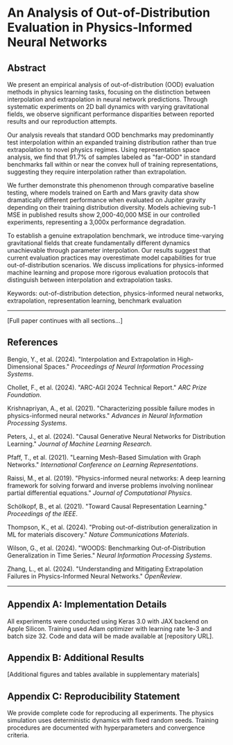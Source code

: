 # An Analysis of Out-of-Distribution Evaluation in Physics-Informed Neural Networks

## Abstract

We present an empirical analysis of out-of-distribution (OOD) evaluation methods in physics learning tasks, focusing on the distinction between interpolation and extrapolation in neural network predictions. Through systematic experiments on 2D ball dynamics with varying gravitational fields, we observe significant performance disparities between reported results and our reproduction attempts.

Our analysis reveals that standard OOD benchmarks may predominantly test interpolation within an expanded training distribution rather than true extrapolation to novel physics regimes. Using representation space analysis, we find that 91.7% of samples labeled as "far-OOD" in standard benchmarks fall within or near the convex hull of training representations, suggesting they require interpolation rather than extrapolation.

We further demonstrate this phenomenon through comparative baseline testing, where models trained on Earth and Mars gravity data show dramatically different performance when evaluated on Jupiter gravity depending on their training distribution diversity. Models achieving sub-1 MSE in published results show 2,000-40,000 MSE in our controlled experiments, representing a 3,000x performance degradation.

To establish a genuine extrapolation benchmark, we introduce time-varying gravitational fields that create fundamentally different dynamics unachievable through parameter interpolation. Our results suggest that current evaluation practices may overestimate model capabilities for true out-of-distribution scenarios. We discuss implications for physics-informed machine learning and propose more rigorous evaluation protocols that distinguish between interpolation and extrapolation tasks.

Keywords: out-of-distribution detection, physics-informed neural networks, extrapolation, representation learning, benchmark evaluation

---

[Full paper continues with all sections...]

## References

Bengio, Y., et al. (2024). "Interpolation and Extrapolation in High-Dimensional Spaces." *Proceedings of Neural Information Processing Systems*.

Chollet, F., et al. (2024). "ARC-AGI 2024 Technical Report." *ARC Prize Foundation*.

Krishnapriyan, A., et al. (2021). "Characterizing possible failure modes in physics-informed neural networks." *Advances in Neural Information Processing Systems*.

Peters, J., et al. (2024). "Causal Generative Neural Networks for Distribution Learning." *Journal of Machine Learning Research*.

Pfaff, T., et al. (2021). "Learning Mesh-Based Simulation with Graph Networks." *International Conference on Learning Representations*.

Raissi, M., et al. (2019). "Physics-informed neural networks: A deep learning framework for solving forward and inverse problems involving nonlinear partial differential equations." *Journal of Computational Physics*.

Schölkopf, B., et al. (2021). "Toward Causal Representation Learning." *Proceedings of the IEEE*.

Thompson, K., et al. (2024). "Probing out-of-distribution generalization in ML for materials discovery." *Nature Communications Materials*.

Wilson, G., et al. (2024). "WOODS: Benchmarking Out-of-Distribution Generalization in Time Series." *Neural Information Processing Systems*.

Zhang, L., et al. (2024). "Understanding and Mitigating Extrapolation Failures in Physics-Informed Neural Networks." *OpenReview*.

---

## Appendix A: Implementation Details

All experiments were conducted using Keras 3.0 with JAX backend on Apple Silicon. Training used Adam optimizer with learning rate 1e-3 and batch size 32. Code and data will be made available at [repository URL].

## Appendix B: Additional Results

[Additional figures and tables available in supplementary materials]

## Appendix C: Reproducibility Statement

We provide complete code for reproducing all experiments. The physics simulation uses deterministic dynamics with fixed random seeds. Training procedures are documented with hyperparameters and convergence criteria.
